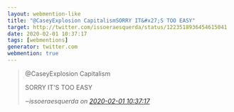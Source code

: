 ```yaml
---
layout: webmention-like
title: "@CaseyExplosion CapitalismSORRY IT&#x27;S TOO EASY"
target: http://twitter.com/issoeraesquerda/status/1223518936454615041
date: 2020-02-01 10:37:17
tags: [webmentions]
generator: twitter.com
webmention: true
---
```




<blockquote class="external-citation">
  <p>
    @CaseyExplosion Capitalism

SORRY IT&#x27;S TOO EASY
  </p>
  <cite>‒<span class="p-author p-name">issoeraesquerda</span>
    on
    <a href="http://twitter.com/issoeraesquerda/status/1223518936454615041" rel="external nofollow" target="_blank">2020-02-01 10:37:17</a>
  </cite>
</blockquote>



